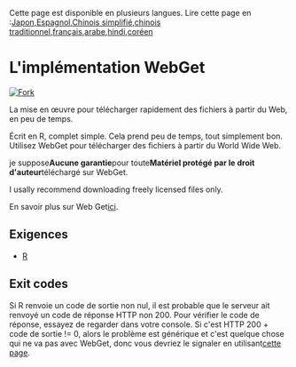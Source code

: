 <!-- # WebGet  [![GitHub forks](https://img.shields.io/github/forks/Tyler887/WebGet?label=Fork&style=social)](https://github.com/Tyler887/WebGet/fork)  The implementation to download files from the Web, in a short time.  Written in R, complete simple. It takes a short time, simply good. Use WebGet to retrieve files from the world wide web.    I assume **no warranty** for any **copyrighted material** downloaded on WebGet. I usally recommend downloading freely licensed files only. <br />https://github.com?Tyler887/WebGet/commit/main/ -->

Cette page est disponible en plusieurs langues.
Lire cette page en :[Japon](README.ja.md),[Espagnol](README.es.md),[Chinois simplifié](README.zh-CN.md),[chinois traditionnel](README.zh-TW.md),[français](README.fr.md),[arabe](README.ar.md),[hindi](README.hi.md),[coréen](README.ko.md)

# L'implémentation WebGet

[![Fork](https://img.shields.io/github/forks/Tyler887/WebGet?label=Fork&style=social)](https://github.com/Tyler887/WebGet/fork)

La mise en œuvre pour télécharger rapidement des fichiers à partir du Web, en peu de temps.

Écrit en R, complet simple. Cela prend peu de temps, tout simplement bon. Utilisez WebGet pour télécharger des fichiers à partir du World Wide Web.

je suppose**Aucune garantie**pour toute**Matériel protégé par le droit d'auteur**téléchargé sur WebGet.

I usally recommend downloading freely licensed files only.

En savoir plus sur Web Get[ici](https://github.com/Tyler887/WebGet/wiki/WebGet).

## Exigences

-   [R](https://r-project.org)

## Exit codes

Si R renvoie un code de sortie non nul, il est probable que le serveur ait renvoyé un code de réponse HTTP non 200. Pour vérifier le code de réponse, essayez de regarder dans votre console. Si c'est HTTP 200 + code de sortie != 0, alors le problème est générique et c'est quelque chose qui ne va pas avec WebGet, donc vous devriez le signaler en utilisant[cette page](https://github.com/Tyler887/WebGet/issues/new?template=bug_report.md).
